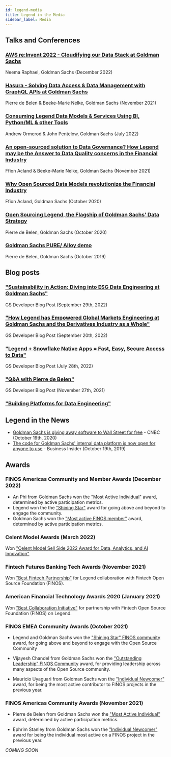 ```yaml
---
id: legend-media
title: Legend in the Media
sidebar_label: Media
---
```


## Talks and Conferences

### [AWS re:Invent 2022 - Cloudifying our Data Stack at Goldman Sachs](https://www.youtube.com/watch?v=pnPHEOlRcHQ)
Neema Raphael, Goldman Sachs (December 2022)

### [Hasura - Solving Data Access & Data Management with GraphQL APIs at Goldman Sachs](https://hasura.io/enterprisegraphql/solving-data-access-and-data-management-with-graphql-apis-at-goldman-sachs/?aliId=success_submit)
Pierre de Belen & Beeke-Marie Nelke, Goldman Sachs (November 2021)

### [Consuming Legend Data Models & Services Using BI, Python/ML & other Tools](https://www.youtube.com/watch?v=rm-mAohz6NQ)
Andrew Ormerod & John Pentelow, Goldman Sachs (July 2022)

### [An open-sourced solution to Data Governance? How Legend may be the Answer to Data Quality concerns in the Financial Industry](https://www.youtube.com/watch?v=9qIq0mHKQeY)
Ffion Acland & Beeke-Marie Nelke, Goldman Sachs (November 2021)

### [Why Open Sourced Data Models revolutionize the Financial Industry](https://www.youtube.com/watch?v=6rUm7dN9pfU)
Ffion Acland, Goldman Sachs (October 2020)

### [Open Sourcing Legend, the Flagship of Goldman Sachs' Data Strategy](https://www.youtube.com/watch?v=93c966jNzYo)
Pierre de Belen, Goldman Sachs (October 2020)

### [Goldman Sachs PURE/ Alloy demo](https://www.youtube.com/watch?v=na4DCgvdDJ4)
Pierre de Belen, Goldman Sachs (October 2019)

## Blog posts

### ["Sustainability in Action: Diving into ESG Data Engineering at Goldman Sachs"](https://developer.gs.com/blog/posts/sustainability-in-action-diving-into-esg-data-engineering)

GS Developer Blog Post (September 29th, 2022)

### ["How Legend has Empowered Global Markets Engineering at Goldman Sachs and the Derivatives Industry as a Whole"](https://developer.gs.com/blog/posts/how-legend-has-empowered-global-markets-engineering)

GS Developer Blog Post (September 20th, 2022)

### ["Legend + Snowflake Native Apps = Fast, Easy, Secure Access to Data"](https://developer.gs.com/blog/posts/legend-plus-snowflake-native-apps)

GS Developer Blog Post (July 28th, 2022)

### ["Q&A with Pierre de Belen"](https://developer.gs.com/blog/posts/q-and-a-with-pierre-legend)

GS Developer Blog Post (November 27th, 2021)

### ["Building Platforms for Data Engineering"](https://developer.gs.com/blog/posts/legend_data_engineering_platforms)

## Legend in the News

- [Goldman Sachs is giving away software to Wall Street for free](https://www.cnbc.com/2019/11/20/goldman-sachs-is-giving-away-software-to-wall-street-for-free.html) - CNBC  (October 19th, 2020)
- [The code for Goldman Sachs' internal data platform is now open for anyone to use](https://www.businessinsider.com/code-for-goldmans-data-platform-legend-open-sharing-github-2020-10?r=US&IR=T) - Business Insider (October 19th, 2019)

## Awards

### FINOS Americas Community and Member Awards (December 2022)
- An Phi from Goldman Sachs won the ["Most Active Individual"](https://www.finos.org/blog/congratulations-to-the-finos-americas-member-and-community-award-winners-2022) award, determined by active participation metrics.
- Legend won the the ["Shining Star"](https://www.finos.org/blog/congratulations-to-the-finos-americas-member-and-community-award-winners-2022) award for going above and beyond to engage the community.
- Goldman Sachs won the ["Most active FINOS member"](congratulations-to-the-finos-americas-member-and-community-award-winners-2022) award, determined by active participation metrics.

### Celent Model Awards (March 2022)

Won ["Celent Model Sell Side 2022 Award for Data, Analytics, and AI Innovation"](https://www.celent.com/insights/163262822)

### Fintech Futures Banking Tech Awards (November 2021)

Won ["Best Fintech Partnership"](https://www.fintechfutures.com/2021/11/congratulations-to-this-years-banking-tech-awards-winners/) for Legend collaboration with Fintech Open Source Foundation (FINOS).

### American Financial Technology Awards 2020 (January 2021)

Won ["Best Collaboration Initiative"](https://www.aftas.org/past-winners) for partnership with Fintech Open Source Foundation (FINOS) on Legend.

### FINOS EMEA Community Awards (October 2021)

-   Legend and Goldman Sachs won the ["Shining Star" FINOS community](https://www.finos.org/blog/congratulations-to-the-finos-emea-member-and-community-awards-2021) award, for going above and beyond to engage with the Open Source Community

-   Vijayesh Chandel from Goldman Sachs won the ["Outstanding Leadership" FINOS Community](https://www.finos.org/blog/congratulations-to-the-finos-emea-member-and-community-awards-2021) award, for providing leadership across many aspects of the Open Source community.

-   Mauricio Uyaguari from Goldman Sachs won the ["Individual Newcomer"](https://www.finos.org/blog/congratulations-to-the-finos-emea-member-and-community-awards-2021) award, for being the most active contributor to FINOS projects in the previous year. 

### FINOS Americas Community Awards (November 2021)

-   Pierre de Belen from Goldman Sachs won the ["Most Active Individual"](https://www.finos.org/blog/congratulations-to-the-finos-americas-member-and-community-award-winners-2021) award, determined by active participation metrics.

-   Ephrim Stanley from Goldman Sachs won the ["Individual Newcomer"](https://www.finos.org/blog/congratulations-to-the-finos-americas-member-and-community-award-winners-2021) award for being the individual most active on a FINOS project in the previous year.


_COMING SOON_

